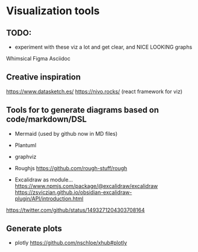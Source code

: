 # Visualization tools

## TODO: 
- experiment with these viz a lot and get clear, and NICE LOOKING graphs

Whimsical
Figma
Asciidoc


## Creative inspiration
https://www.datasketch.es/
https://nivo.rocks/ (react framework for viz)

## Tools for to generate diagrams based on code/markdown/DSL
- Mermaid (used by github now in MD files)
- Plantuml
- graphviz
- Roughjs https://github.com/rough-stuff/rough

- Excalidraw as module...
https://www.npmjs.com/package/@excalidraw/excalidraw
https://zsviczian.github.io/obsidian-excalidraw-plugin/API/introduction.html


https://twitter.com/github/status/1493271204303708164


## Generate plots 
- plotly
https://github.com/nschloe/xhub#plotly
